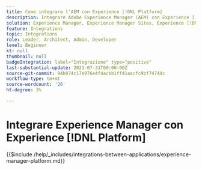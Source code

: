 ```yaml
---
title: Come integrare l’AEM con Experience [!DNL Platform]
description: Integrare Adobe Experience Manager (AEM) con Experience [!DNL Platform] per massimizzare il valore dei dati.
solution: Experience Manager, Experience Manager Sites, Experience [!DNL Platform]
feature: Integrations
topic: Integrations
role: Leader, Architect, Admin, Developer
level: Beginner
kt: null
thumbnail: null
badgeIntegration: label="Integrazione" type="positive"
last-substantial-update: 2023-07-31T00:00:00Z
source-git-commit: 94b074c17e976e4f4acbb1ff41aacfc9bf74744c
workflow-type: tm+mt
source-wordcount: '26'
ht-degree: 3%

---
```



# Integrare Experience Manager con Experience [!DNL Platform]

{{$include /help/_includes/integrations-between-applications/experience-manager-platform.md}}
